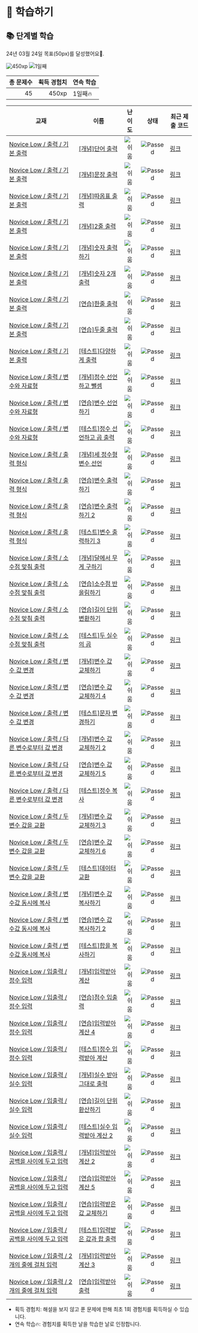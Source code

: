 # 📖 학습하기

## 📚 단계별 학습
24년 03월 24일 목표(50px)를 달성했어요🥳.

![450xp](https://img.shields.io/badge/EXP-450xp-%235cb85c.svg?for-the-badge)
![1일째](https://img.shields.io/badge/연속학습-1일째-%23E34F26.svg?for-the-badge)

|총 문제수|획득 경험치|연속 학습|
|---:|---:|---|
45|450xp|1일째🔥|

|교재|이름|난이도|상태|최근 제출 코드|
|---|---|:---:|:---:|---|
|[Novice Low / 출력 / 기본 출력](https://www.codetree.ai/missions?missionId=4)|[[개념]단어 출력](https://www.codetree.ai/missions/4/problems/print-word)|![쉬움][easy]|![Passed][passed]|[링크](https://github.com/ohmingi/codetree-TILs/blob/main/240324/%EB%8B%A8%EC%96%B4%20%EC%B6%9C%EB%A0%A5/print-word.py)|
|[Novice Low / 출력 / 기본 출력](https://www.codetree.ai/missions?missionId=4)|[[개념]문장 출력](https://www.codetree.ai/missions/4/problems/print-sentence)|![쉬움][easy]|![Passed][passed]|[링크](https://github.com/ohmingi/codetree-TILs/blob/main/240324/%EB%AC%B8%EC%9E%A5%20%EC%B6%9C%EB%A0%A5/print-sentence.py)|
|[Novice Low / 출력 / 기본 출력](https://www.codetree.ai/missions?missionId=4)|[[개념]따옴표 출력](https://www.codetree.ai/missions/4/problems/print-quote)|![쉬움][easy]|![Passed][passed]|[링크](https://github.com/ohmingi/codetree-TILs/blob/main/240324/%EB%94%B0%EC%98%B4%ED%91%9C%20%EC%B6%9C%EB%A0%A5/print-quote.py)|
|[Novice Low / 출력 / 기본 출력](https://www.codetree.ai/missions?missionId=4)|[[개념]2줄 출력](https://www.codetree.ai/missions/4/problems/print-two-lines)|![쉬움][easy]|![Passed][passed]|[링크](https://github.com/ohmingi/codetree-TILs/blob/main/240324/2%EC%A4%84%20%EC%B6%9C%EB%A0%A5/print-two-lines.py)|
|[Novice Low / 출력 / 기본 출력](https://www.codetree.ai/missions?missionId=4)|[[개념]숫자 출력하기](https://www.codetree.ai/missions/4/problems/print-one-number)|![쉬움][easy]|![Passed][passed]|[링크](https://github.com/ohmingi/codetree-TILs/blob/main/240324/%EC%88%AB%EC%9E%90%20%EC%B6%9C%EB%A0%A5%ED%95%98%EA%B8%B0/print-one-number.py)|
|[Novice Low / 출력 / 기본 출력](https://www.codetree.ai/missions?missionId=4)|[[개념]숫자 2개 출력](https://www.codetree.ai/missions/4/problems/print-two-numbers)|![쉬움][easy]|![Passed][passed]|[링크](https://github.com/ohmingi/codetree-TILs/blob/main/240324/%EC%88%AB%EC%9E%90%202%EA%B0%9C%20%EC%B6%9C%EB%A0%A5/print-two-numbers.py)|
|[Novice Low / 출력 / 기본 출력](https://www.codetree.ai/missions?missionId=4)|[[연습]한줄 출력](https://www.codetree.ai/missions/4/problems/print-one-line)|![쉬움][easy]|![Passed][passed]|[링크](https://github.com/ohmingi/codetree-TILs/blob/main/240324/%ED%95%9C%EC%A4%84%20%EC%B6%9C%EB%A0%A5/print-one-line.py)|
|[Novice Low / 출력 / 기본 출력](https://www.codetree.ai/missions?missionId=4)|[[연습]두줄 출력](https://www.codetree.ai/missions/4/problems/print-two-sentences-introduce)|![쉬움][easy]|![Passed][passed]|[링크](https://github.com/ohmingi/codetree-TILs/blob/main/240324/%EB%91%90%EC%A4%84%20%EC%B6%9C%EB%A0%A5/print-two-sentences-introduce.py)|
|[Novice Low / 출력 / 기본 출력](https://www.codetree.ai/missions?missionId=4)|[[테스트]다양하게 출력](https://www.codetree.ai/missions/4/problems/print-in-variety)|![쉬움][easy]|![Passed][passed]|[링크](https://github.com/ohmingi/codetree-TILs/blob/main/240324/%EB%8B%A4%EC%96%91%ED%95%98%EA%B2%8C%20%EC%B6%9C%EB%A0%A5/print-in-variety.py)|
|[Novice Low / 출력 / 변수와 자료형](https://www.codetree.ai/missions?missionId=4)|[[개념]정수 선언하고 뺄셈](https://www.codetree.ai/missions/4/problems/define-numbers-and-substract)|![쉬움][easy]|![Passed][passed]|[링크](https://github.com/ohmingi/codetree-TILs/blob/main/240324/%EC%A0%95%EC%88%98%20%EC%84%A0%EC%96%B8%ED%95%98%EA%B3%A0%20%EB%BA%84%EC%85%88/define-numbers-and-substract.py)|
|[Novice Low / 출력 / 변수와 자료형](https://www.codetree.ai/missions?missionId=4)|[[연습]변수 선언하기](https://www.codetree.ai/missions/4/problems/declaring-variables)|![쉬움][easy]|![Passed][passed]|[링크](https://github.com/ohmingi/codetree-TILs/blob/main/240324/%EB%B3%80%EC%88%98%20%EC%84%A0%EC%96%B8%ED%95%98%EA%B8%B0/declaring-variables.py)|
|[Novice Low / 출력 / 변수와 자료형](https://www.codetree.ai/missions?missionId=4)|[[테스트]정수 선언하고 곱 출력](https://www.codetree.ai/missions/4/problems/Declare-an-integer-and-print-the-multiplication)|![쉬움][easy]|![Passed][passed]|[링크](https://github.com/ohmingi/codetree-TILs/blob/main/240324/%EC%A0%95%EC%88%98%20%EC%84%A0%EC%96%B8%ED%95%98%EA%B3%A0%20%EA%B3%B1%20%EC%B6%9C%EB%A0%A5/Declare-an-integer-and-print-the-multiplication.py)|
|[Novice Low / 출력 / 출력 형식](https://www.codetree.ai/missions?missionId=4)|[[개념]세 정수형 변수 선언](https://www.codetree.ai/missions/4/problems/declaration-of-three-natural-numbers)|![쉬움][easy]|![Passed][passed]|[링크](https://github.com/ohmingi/codetree-TILs/blob/main/240324/%EC%84%B8%20%EC%A0%95%EC%88%98%ED%98%95%20%EB%B3%80%EC%88%98%20%EC%84%A0%EC%96%B8/declaration-of-three-natural-numbers.py)|
|[Novice Low / 출력 / 출력 형식](https://www.codetree.ai/missions?missionId=4)|[[연습]변수 출력하기](https://www.codetree.ai/missions/4/problems/outputing-variables)|![쉬움][easy]|![Passed][passed]|[링크](https://github.com/ohmingi/codetree-TILs/blob/main/240324/%EB%B3%80%EC%88%98%20%EC%B6%9C%EB%A0%A5%ED%95%98%EA%B8%B0/outputing-variables.py)|
|[Novice Low / 출력 / 출력 형식](https://www.codetree.ai/missions?missionId=4)|[[연습]변수 출력하기 2](https://www.codetree.ai/missions/4/problems/outputing-variables-2)|![쉬움][easy]|![Passed][passed]|[링크](https://github.com/ohmingi/codetree-TILs/blob/main/240324/%EB%B3%80%EC%88%98%20%EC%B6%9C%EB%A0%A5%ED%95%98%EA%B8%B0%202/outputing-variables-2.py)|
|[Novice Low / 출력 / 출력 형식](https://www.codetree.ai/missions?missionId=4)|[[테스트]변수 출력하기 3](https://www.codetree.ai/missions/4/problems/outputing-variables-3)|![쉬움][easy]|![Passed][passed]|[링크](https://github.com/ohmingi/codetree-TILs/blob/main/240324/%EB%B3%80%EC%88%98%20%EC%B6%9C%EB%A0%A5%ED%95%98%EA%B8%B0%203/outputing-variables-3.py)|
|[Novice Low / 출력 / 소수점 맞춰 출력](https://www.codetree.ai/missions?missionId=4)|[[개념]달에서 무게 구하기](https://www.codetree.ai/missions/4/problems/weight-on-the-moon)|![쉬움][easy]|![Passed][passed]|[링크](https://github.com/ohmingi/codetree-TILs/blob/main/240324/%EB%8B%AC%EC%97%90%EC%84%9C%20%EB%AC%B4%EA%B2%8C%20%EA%B5%AC%ED%95%98%EA%B8%B0/weight-on-the-moon.py)|
|[Novice Low / 출력 / 소수점 맞춰 출력](https://www.codetree.ai/missions?missionId=4)|[[연습]소수점 반올림하기](https://www.codetree.ai/missions/4/problems/rounding-decimal-points)|![쉬움][easy]|![Passed][passed]|[링크](https://github.com/ohmingi/codetree-TILs/blob/main/240324/%EC%86%8C%EC%88%98%EC%A0%90%20%EB%B0%98%EC%98%AC%EB%A6%BC%ED%95%98%EA%B8%B0/rounding-decimal-points.py)|
|[Novice Low / 출력 / 소수점 맞춰 출력](https://www.codetree.ai/missions?missionId=4)|[[연습]길이 단위 변환하기](https://www.codetree.ai/missions/4/problems/change-length-unit)|![쉬움][easy]|![Passed][passed]|[링크](https://github.com/ohmingi/codetree-TILs/blob/main/240324/%EA%B8%B8%EC%9D%B4%20%EB%8B%A8%EC%9C%84%20%EB%B3%80%ED%99%98%ED%95%98%EA%B8%B0/change-length-unit.py)|
|[Novice Low / 출력 / 소수점 맞춰 출력](https://www.codetree.ai/missions?missionId=4)|[[테스트]두 실수의 곱](https://www.codetree.ai/missions/4/problems/the-product-of-two-real-numbers)|![쉬움][easy]|![Passed][passed]|[링크](https://github.com/ohmingi/codetree-TILs/blob/main/240324/%EB%91%90%20%EC%8B%A4%EC%88%98%EC%9D%98%20%EA%B3%B1/the-product-of-two-real-numbers.py)|
|[Novice Low / 출력 / 변수 값 변경](https://www.codetree.ai/missions?missionId=4)|[[개념]변수 값 교체하기](https://www.codetree.ai/missions/4/problems/replacing-variable-values)|![쉬움][easy]|![Passed][passed]|[링크](https://github.com/ohmingi/codetree-TILs/blob/main/240324/%EB%B3%80%EC%88%98%20%EA%B0%92%20%EA%B5%90%EC%B2%B4%ED%95%98%EA%B8%B0/replacing-variable-values.py)|
|[Novice Low / 출력 / 변수 값 변경](https://www.codetree.ai/missions?missionId=4)|[[연습]변수 값 교체하기 4](https://www.codetree.ai/missions/4/problems/replacing-variable-values-4)|![쉬움][easy]|![Passed][passed]|[링크](https://github.com/ohmingi/codetree-TILs/blob/main/240324/%EB%B3%80%EC%88%98%20%EA%B0%92%20%EA%B5%90%EC%B2%B4%ED%95%98%EA%B8%B0%204/replacing-variable-values-4.py)|
|[Novice Low / 출력 / 변수 값 변경](https://www.codetree.ai/missions?missionId=4)|[[테스트]문자 변경하기](https://www.codetree.ai/missions/4/problems/change-charater)|![쉬움][easy]|![Passed][passed]|[링크](https://github.com/ohmingi/codetree-TILs/blob/main/240324/%EB%AC%B8%EC%9E%90%20%EB%B3%80%EA%B2%BD%ED%95%98%EA%B8%B0/change-charater.cpp)|
|[Novice Low / 출력 / 다른 변수로부터 값 변경](https://www.codetree.ai/missions?missionId=4)|[[개념]변수 값 교체하기 2](https://www.codetree.ai/missions/4/problems/replacing-variable-values-2)|![쉬움][easy]|![Passed][passed]|[링크](https://github.com/ohmingi/codetree-TILs/blob/main/240324/%EB%B3%80%EC%88%98%20%EA%B0%92%20%EA%B5%90%EC%B2%B4%ED%95%98%EA%B8%B0%202/replacing-variable-values-2.py)|
|[Novice Low / 출력 / 다른 변수로부터 값 변경](https://www.codetree.ai/missions?missionId=4)|[[연습]변수 값 교체하기 5](https://www.codetree.ai/missions/4/problems/replacing-variable-values-5)|![쉬움][easy]|![Passed][passed]|[링크](https://github.com/ohmingi/codetree-TILs/blob/main/240324/%EB%B3%80%EC%88%98%20%EA%B0%92%20%EA%B5%90%EC%B2%B4%ED%95%98%EA%B8%B0%205/replacing-variable-values-5.py)|
|[Novice Low / 출력 / 다른 변수로부터 값 변경](https://www.codetree.ai/missions?missionId=4)|[[테스트]정수 복사](https://www.codetree.ai/missions/4/problems/copy-integer)|![쉬움][easy]|![Passed][passed]|[링크](https://github.com/ohmingi/codetree-TILs/blob/main/240324/%EC%A0%95%EC%88%98%20%EB%B3%B5%EC%82%AC/copy-integer.py)|
|[Novice Low / 출력 / 두 변수 값을 교환](https://www.codetree.ai/missions?missionId=4)|[[개념]변수 값 교체하기 3](https://www.codetree.ai/missions/4/problems/replacing-variable-values-3)|![쉬움][easy]|![Passed][passed]|[링크](https://github.com/ohmingi/codetree-TILs/blob/main/240324/%EB%B3%80%EC%88%98%20%EA%B0%92%20%EA%B5%90%EC%B2%B4%ED%95%98%EA%B8%B0%203/replacing-variable-values-3.py)|
|[Novice Low / 출력 / 두 변수 값을 교환](https://www.codetree.ai/missions?missionId=4)|[[연습]변수 값 교체하기 6](https://www.codetree.ai/missions/4/problems/replacing-variable-values-6)|![쉬움][easy]|![Passed][passed]|[링크](https://github.com/ohmingi/codetree-TILs/blob/main/240324/%EB%B3%80%EC%88%98%20%EA%B0%92%20%EA%B5%90%EC%B2%B4%ED%95%98%EA%B8%B0%206/replacing-variable-values-6.cpp)|
|[Novice Low / 출력 / 두 변수 값을 교환](https://www.codetree.ai/missions?missionId=4)|[[테스트]데이터 교환](https://www.codetree.ai/missions/4/problems/exchange-data)|![쉬움][easy]|![Passed][passed]|[링크](https://github.com/ohmingi/codetree-TILs/blob/main/240324/%EB%8D%B0%EC%9D%B4%ED%84%B0%20%EA%B5%90%ED%99%98/exchange-data.py)|
|[Novice Low / 출력 / 변수값 동시에 복사](https://www.codetree.ai/missions?missionId=4)|[[개념]변수 값 복사하기](https://www.codetree.ai/missions/4/problems/copying-variable-values)|![쉬움][easy]|![Passed][passed]|[링크](https://github.com/ohmingi/codetree-TILs/blob/main/240324/%EB%B3%80%EC%88%98%20%EA%B0%92%20%EB%B3%B5%EC%82%AC%ED%95%98%EA%B8%B0/copying-variable-values.py)|
|[Novice Low / 출력 / 변수값 동시에 복사](https://www.codetree.ai/missions?missionId=4)|[[연습]변수 값 복사하기 2](https://www.codetree.ai/missions/4/problems/copying-variable-values-2)|![쉬움][easy]|![Passed][passed]|[링크](https://github.com/ohmingi/codetree-TILs/blob/main/240324/%EB%B3%80%EC%88%98%20%EA%B0%92%20%EB%B3%B5%EC%82%AC%ED%95%98%EA%B8%B0%202/copying-variable-values-2.py)|
|[Novice Low / 출력 / 변수값 동시에 복사](https://www.codetree.ai/missions?missionId=4)|[[테스트]합을 복사하기](https://www.codetree.ai/missions/4/problems/copy-the-sum)|![쉬움][easy]|![Passed][passed]|[링크](https://github.com/ohmingi/codetree-TILs/blob/main/240324/%ED%95%A9%EC%9D%84%20%EB%B3%B5%EC%82%AC%ED%95%98%EA%B8%B0/copy-the-sum.py)|
|[Novice Low / 입출력 / 정수 입력](https://www.codetree.ai/missions?missionId=4)|[[개념]입력받아 계산](https://www.codetree.ai/missions/4/problems/input-calculate)|![쉬움][easy]|![Passed][passed]|[링크](https://github.com/ohmingi/codetree-TILs/blob/main/240324/%EC%9E%85%EB%A0%A5%EB%B0%9B%EC%95%84%20%EA%B3%84%EC%82%B0/input-calculate.py)|
|[Novice Low / 입출력 / 정수 입력](https://www.codetree.ai/missions?missionId=4)|[[연습]점수 입출력](https://www.codetree.ai/missions/4/problems/enter-int-and-print-score)|![쉬움][easy]|![Passed][passed]|[링크](https://github.com/ohmingi/codetree-TILs/blob/main/240324/%EC%A0%90%EC%88%98%20%EC%9E%85%EC%B6%9C%EB%A0%A5/enter-int-and-print-score.py)|
|[Novice Low / 입출력 / 정수 입력](https://www.codetree.ai/missions?missionId=4)|[[연습]입력받아 계산 4](https://www.codetree.ai/missions/4/problems/input-calculate-4)|![쉬움][easy]|![Passed][passed]|[링크](https://github.com/ohmingi/codetree-TILs/blob/main/240324/%EC%9E%85%EB%A0%A5%EB%B0%9B%EC%95%84%20%EA%B3%84%EC%82%B0%204/input-calculate-4.py)|
|[Novice Low / 입출력 / 정수 입력](https://www.codetree.ai/missions?missionId=4)|[[테스트]정수 입력받아 계산](https://www.codetree.ai/missions/4/problems/calculation-by-inputting-an-integer)|![쉬움][easy]|![Passed][passed]|[링크](https://github.com/ohmingi/codetree-TILs/blob/main/240324/%EC%A0%95%EC%88%98%20%EC%9E%85%EB%A0%A5%EB%B0%9B%EC%95%84%20%EA%B3%84%EC%82%B0/calculation-by-inputting-an-integer.py)|
|[Novice Low / 입출력 / 실수 입력](https://www.codetree.ai/missions?missionId=4)|[[개념]실수 받아 그대로 출력](https://www.codetree.ai/missions/4/problems/enter-real-value-and-print)|![쉬움][easy]|![Passed][passed]|[링크](https://github.com/ohmingi/codetree-TILs/blob/main/240324/%EC%8B%A4%EC%88%98%20%EB%B0%9B%EC%95%84%20%EA%B7%B8%EB%8C%80%EB%A1%9C%20%EC%B6%9C%EB%A0%A5/enter-real-value-and-print.py)|
|[Novice Low / 입출력 / 실수 입력](https://www.codetree.ai/missions?missionId=4)|[[연습]길이 단위 환산하기](https://www.codetree.ai/missions/4/problems/convert-length-units)|![쉬움][easy]|![Passed][passed]|[링크](https://github.com/ohmingi/codetree-TILs/blob/main/240324/%EA%B8%B8%EC%9D%B4%20%EB%8B%A8%EC%9C%84%20%ED%99%98%EC%82%B0%ED%95%98%EA%B8%B0/convert-length-units.py)|
|[Novice Low / 입출력 / 실수 입력](https://www.codetree.ai/missions?missionId=4)|[[테스트]실수 입력받아 계산 2](https://www.codetree.ai/missions/4/problems/calculation-by-inputting-a-real-number-2)|![쉬움][easy]|![Passed][passed]|[링크](https://github.com/ohmingi/codetree-TILs/blob/main/240324/%EC%8B%A4%EC%88%98%20%EC%9E%85%EB%A0%A5%EB%B0%9B%EC%95%84%20%EA%B3%84%EC%82%B0%202/calculation-by-inputting-a-real-number-2.py)|
|[Novice Low / 입출력 / 공백을 사이에 두고 입력](https://www.codetree.ai/missions?missionId=4)|[[개념]입력받아 계산 2](https://www.codetree.ai/missions/4/problems/input-calculate-2)|![쉬움][easy]|![Passed][passed]|[링크](https://github.com/ohmingi/codetree-TILs/blob/main/240324/%EC%9E%85%EB%A0%A5%EB%B0%9B%EC%95%84%20%EA%B3%84%EC%82%B0%202/input-calculate-2.py)|
|[Novice Low / 입출력 / 공백을 사이에 두고 입력](https://www.codetree.ai/missions?missionId=4)|[[연습]입력받아 계산 5](https://www.codetree.ai/missions/4/problems/input-calculate-5)|![쉬움][easy]|![Passed][passed]|[링크](https://github.com/ohmingi/codetree-TILs/blob/main/240324/%EC%9E%85%EB%A0%A5%EB%B0%9B%EC%95%84%20%EA%B3%84%EC%82%B0%205/input-calculate-5.py)|
|[Novice Low / 입출력 / 공백을 사이에 두고 입력](https://www.codetree.ai/missions?missionId=4)|[[연습]입력받은 값 교체하기](https://www.codetree.ai/missions/4/problems/changing-inputs)|![쉬움][easy]|![Passed][passed]|[링크](https://github.com/ohmingi/codetree-TILs/blob/main/240324/%EC%9E%85%EB%A0%A5%EB%B0%9B%EC%9D%80%20%EA%B0%92%20%EA%B5%90%EC%B2%B4%ED%95%98%EA%B8%B0/changing-inputs.py)|
|[Novice Low / 입출력 / 공백을 사이에 두고 입력](https://www.codetree.ai/missions?missionId=4)|[[테스트]입력받은 값과 합 출력](https://www.codetree.ai/missions/4/problems/output-of-value-and-sum)|![쉬움][easy]|![Passed][passed]|[링크](https://github.com/ohmingi/codetree-TILs/blob/main/240324/%EC%9E%85%EB%A0%A5%EB%B0%9B%EC%9D%80%20%EA%B0%92%EA%B3%BC%20%ED%95%A9%20%EC%B6%9C%EB%A0%A5/output-of-value-and-sum.py)|
|[Novice Low / 입출력 / 2개의 줄에 걸쳐 입력](https://www.codetree.ai/missions?missionId=4)|[[개념]입력받아 계산 3](https://www.codetree.ai/missions/4/problems/input-calculate-3)|![쉬움][easy]|![Passed][passed]|[링크](https://github.com/ohmingi/codetree-TILs/blob/main/240324/%EC%9E%85%EB%A0%A5%EB%B0%9B%EC%95%84%20%EA%B3%84%EC%82%B0%203/input-calculate-3.py)|
|[Novice Low / 입출력 / 2개의 줄에 걸쳐 입력](https://www.codetree.ai/missions?missionId=4)|[[연습]입력받아 출력](https://www.codetree.ai/missions/4/problems/input-and-output)|![쉬움][easy]|![Passed][passed]|[링크](https://github.com/ohmingi/codetree-TILs/blob/main/240324/%EC%9E%85%EB%A0%A5%EB%B0%9B%EC%95%84%20%EC%B6%9C%EB%A0%A5/input-and-output.py)|


* 획득 경험치: 해설을 보지 않고 푼 문제에 한해 최초 1회 경험치를 획득하실 수 있습니다.
* 연속 학습🔥: 경험치를 획득한 날을 학습한 날로 인정합니다.










[b5]: https://img.shields.io/badge/Bronze_5-%235D3E31.svg
[b4]: https://img.shields.io/badge/Bronze_4-%235D3E31.svg
[b3]: https://img.shields.io/badge/Bronze_3-%235D3E31.svg
[b2]: https://img.shields.io/badge/Bronze_2-%235D3E31.svg
[b1]: https://img.shields.io/badge/Bronze_1-%235D3E31.svg
[s5]: https://img.shields.io/badge/Silver_5-%23394960.svg
[s4]: https://img.shields.io/badge/Silver_4-%23394960.svg
[s3]: https://img.shields.io/badge/Silver_3-%23394960.svg
[s2]: https://img.shields.io/badge/Silver_2-%23394960.svg
[s1]: https://img.shields.io/badge/Silver_1-%23394960.svg
[g5]: https://img.shields.io/badge/Gold_5-%23FFC433.svg
[g4]: https://img.shields.io/badge/Gold_4-%23FFC433.svg
[g3]: https://img.shields.io/badge/Gold_3-%23FFC433.svg
[g2]: https://img.shields.io/badge/Gold_2-%23FFC433.svg
[g1]: https://img.shields.io/badge/Gold_1-%23FFC433.svg
[p5]: https://img.shields.io/badge/Platinum_5-%2376DDD8.svg
[p4]: https://img.shields.io/badge/Platinum_4-%2376DDD8.svg
[p3]: https://img.shields.io/badge/Platinum_3-%2376DDD8.svg
[p2]: https://img.shields.io/badge/Platinum_2-%2376DDD8.svg
[p1]: https://img.shields.io/badge/Platinum_1-%2376DDD8.svg
[passed]: https://img.shields.io/badge/Passed-%23009D27.svg
[failed]: https://img.shields.io/badge/Failed-%23D24D57.svg
[easy]: https://img.shields.io/badge/쉬움-%235cb85c.svg?for-the-badge
[medium]: https://img.shields.io/badge/보통-%23FFC433.svg?for-the-badge
[hard]: https://img.shields.io/badge/어려움-%23D24D57.svg?for-the-badge